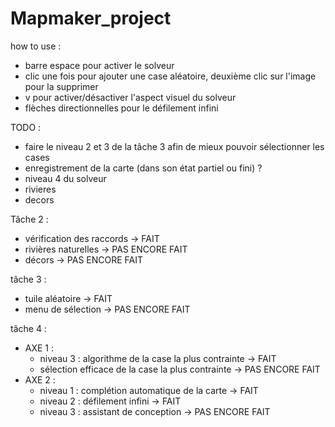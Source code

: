 # Mapmaker_project

how to use :
- barre espace pour activer le solveur 
- clic une fois pour ajouter une case aléatoire, deuxième clic sur l'image pour la supprimer
- v pour activer/désactiver l'aspect visuel du solveur
- flèches directionnelles pour le défilement infini
  
TODO : 
- faire le niveau 2 et 3 de la tâche 3 afin de mieux pouvoir sélectionner les cases
- enregistrement de la carte (dans son état partiel ou fini) ? 
- niveau 4 du solveur
- rivieres
- decors


Tâche 2 :
- vérification des raccords -> FAIT
- rivières naturelles -> PAS ENCORE FAIT
- décors ->  PAS ENCORE FAIT

tâche 3 :
  - tuile aléatoire -> FAIT
  - menu de sélection -> PAS ENCORE FAIT
 
tâche 4 :

 - AXE 1 :
    - niveau 3 : algorithme de la case la plus contrainte -> FAIT 
    - sélection efficace de la case la plus contrainte -> PAS ENCORE FAIT 
-  AXE 2 :
    - niveau 1 : complétion automatique de la carte -> FAIT
    - niveau 2 : défilement infini -> FAIT 
    - niveau 3 : assistant de conception -> PAS ENCORE FAIT 
